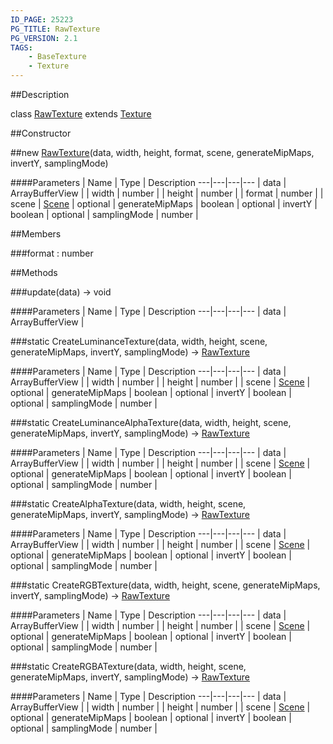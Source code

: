 ```yaml
---
ID_PAGE: 25223
PG_TITLE: RawTexture
PG_VERSION: 2.1
TAGS:
    - BaseTexture
    - Texture
---
```

##Description

class [RawTexture](/classes/2.2-alpha/RawTexture) extends [Texture](/classes/2.2-alpha/Texture)



##Constructor

##new [RawTexture](/classes/2.2-alpha/RawTexture)(data, width, height, format, scene, generateMipMaps, invertY, samplingMode)



####Parameters
 | Name | Type | Description
---|---|---|---
 | data | ArrayBufferView | 
 | width | number | 
 | height | number | 
 | format | number | 
 | scene | [Scene](/classes/2.2-alpha/Scene) | 
optional | generateMipMaps | boolean | 
optional | invertY | boolean | 
optional | samplingMode | number | 

##Members

###format : number



##Methods

###update(data) &rarr; void



####Parameters
 | Name | Type | Description
---|---|---|---
 | data | ArrayBufferView | 

###static CreateLuminanceTexture(data, width, height, scene, generateMipMaps, invertY, samplingMode) &rarr; [RawTexture](/classes/2.2-alpha/RawTexture)



####Parameters
 | Name | Type | Description
---|---|---|---
 | data | ArrayBufferView | 
 | width | number | 
 | height | number | 
 | scene | [Scene](/classes/2.2-alpha/Scene) | 
optional | generateMipMaps | boolean | 
optional | invertY | boolean | 
optional | samplingMode | number | 

###static CreateLuminanceAlphaTexture(data, width, height, scene, generateMipMaps, invertY, samplingMode) &rarr; [RawTexture](/classes/2.2-alpha/RawTexture)



####Parameters
 | Name | Type | Description
---|---|---|---
 | data | ArrayBufferView | 
 | width | number | 
 | height | number | 
 | scene | [Scene](/classes/2.2-alpha/Scene) | 
optional | generateMipMaps | boolean | 
optional | invertY | boolean | 
optional | samplingMode | number | 

###static CreateAlphaTexture(data, width, height, scene, generateMipMaps, invertY, samplingMode) &rarr; [RawTexture](/classes/2.2-alpha/RawTexture)



####Parameters
 | Name | Type | Description
---|---|---|---
 | data | ArrayBufferView | 
 | width | number | 
 | height | number | 
 | scene | [Scene](/classes/2.2-alpha/Scene) | 
optional | generateMipMaps | boolean | 
optional | invertY | boolean | 
optional | samplingMode | number | 

###static CreateRGBTexture(data, width, height, scene, generateMipMaps, invertY, samplingMode) &rarr; [RawTexture](/classes/2.2-alpha/RawTexture)



####Parameters
 | Name | Type | Description
---|---|---|---
 | data | ArrayBufferView | 
 | width | number | 
 | height | number | 
 | scene | [Scene](/classes/2.2-alpha/Scene) | 
optional | generateMipMaps | boolean | 
optional | invertY | boolean | 
optional | samplingMode | number | 

###static CreateRGBATexture(data, width, height, scene, generateMipMaps, invertY, samplingMode) &rarr; [RawTexture](/classes/2.2-alpha/RawTexture)



####Parameters
 | Name | Type | Description
---|---|---|---
 | data | ArrayBufferView | 
 | width | number | 
 | height | number | 
 | scene | [Scene](/classes/2.2-alpha/Scene) | 
optional | generateMipMaps | boolean | 
optional | invertY | boolean | 
optional | samplingMode | number | 

